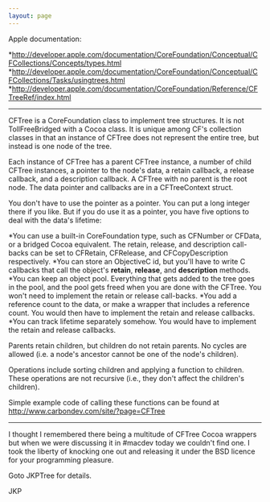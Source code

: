 ```yaml
---
layout: page
---
```


Apple documentation:

*http://developer.apple.com/documentation/CoreFoundation/Conceptual/CFCollections/Concepts/types.html
*http://developer.apple.com/documentation/CoreFoundation/Conceptual/CFCollections/Tasks/usingtrees.html
*http://developer.apple.com/documentation/CoreFoundation/Reference/CFTreeRef/index.html


----

CFTree is a CoreFoundation class to implement tree structures. It is not TollFreeBridged with a Cocoa class. It is unique among CF's collection classes in that an instance of CFTree does not represent the entire tree, but instead is one node of the tree.

Each instance of CFTree has a parent CFTree instance, a number of child CFTree instances, a pointer to the node's data, a retain callback, a release callback, and a description callback. A CFTree with no parent is the root node. The data pointer and callbacks are in a CFTreeContext struct.

You don't have to use the pointer as a pointer. You can put a long integer there if you like. But if you do use it as a pointer, you have five options to deal with the data's lifetime:

*You can use a built-in CoreFoundation type, such as CFNumber or CFData, or a bridged Cocoa equivalent. The retain, release, and description call-backs can be set to CFRetain, CFRelease, and CFCopyDescription respectively.
*You can store an ObjectiveC id, but you'll have to write C callbacks that call the object's **retain**, **release**, and **description** methods.
*You can keep an object pool. Everything that gets added to the tree goes in the pool, and the pool gets freed when you are done with the CFTree. You won't need to implement the retain or release call-backs.
*You add a reference count to the data, or make a wrapper that includes a reference count. You would then have to implement the retain and release callbacks.
*You can track lifetime separately somehow. You would have to implement the retain and release callbacks.


Parents retain children, but children do not retain parents. No cycles are allowed (i.e. a node's ancestor cannot be one of the node's children).

Operations include sorting children and applying a function to children. These operations are not recursive (i.e., they don't affect the children's children).

Simple example code of calling these functions can be found at
http://www.carbondev.com/site/?page=CFTree

----

I thought I remembered there being a multitude of CFTree Cocoa wrappers but when we were discussing it in #macdev today we couldn't find one.  I took the liberty of knocking one out and releasing it under the BSD licence for your programming pleasure.

Goto JKPTree for details.

JKP
